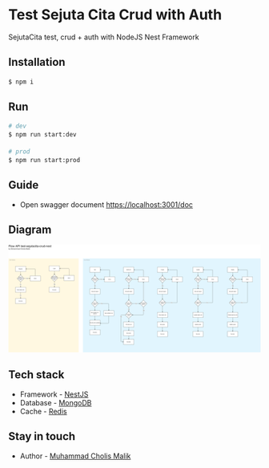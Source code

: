# Test Sejuta Cita Crud with Auth
SejutaCita test, crud + auth with NodeJS Nest Framework

## Installation

```bash
$ npm i
```

## Run

```bash
# dev
$ npm run start:dev

# prod
$ npm run start:prod
```

## Guide
- Open swagger document
  [https://localhost:3001/doc](https://localhost:3001/doc)


## Diagram
![Screenshot](diagram.png)

## Tech stack
- Framework - [NestJS](https://nestjs.com/)
- Database - [MongoDB](https://www.mongodb.com/)
- Cache - [Redis](https://redis.io/)

## Stay in touch
- Author - [Muhammad Cholis Malik](https://www.linkedin.com/in/mcholismalik/)
